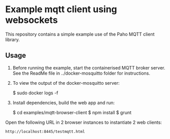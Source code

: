 Example mqtt client using websockets
=====================================

This repository contains a simple example use of the Paho MQTT client library.

Usage
-----
1. Before running the example, start the containerised MQTT broker server. See the ReadMe file in ../docker-mosquitto folder for instructions.

2. To view the output of the docker-mosquitto server:

    $ sudo docker logs -f <name-of-container>

3. Install dependencies,  build the web app and run:

    $ cd examples/mqtt-browser-client
    $ npm install
    $ grunt

  Open the following URL in 2 browser instances to instantiate 2 web clients:

    http://localhost:8445/testmqtt.html
